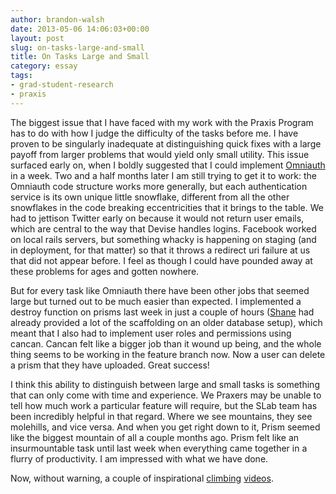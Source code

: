 ```yaml
---
author: brandon-walsh
date: 2013-05-06 14:06:03+00:00
layout: post
slug: on-tasks-large-and-small
title: On Tasks Large and Small
category: essay
tags:
- grad-student-research
- praxis
---
```


The biggest issue that I have faced with my work with the Praxis Program has to do with how I judge the difficulty of the tasks before me. I have proven to be singularly inadequate at distinguishing quick fixes with a large payoff from larger problems that would yield only small utility. This issue surfaced early on, when I boldly suggested that I could implement [Omniauth](http://www.omniauth.org/) in a week. Two and a half months later I am still trying to get it to work: the Omniauth code structure works more generally, but each authentication service is its own unique little snowflake, different from all the other snowflakes in the code breaking eccentricities that it brings to the table. We had to jettison Twitter early on because it would not return user emails, which are central to the way that Devise handles logins. Facebook worked on local rails servers, but something whacky is happening on staging (and in deployment, for that matter) so that it throws a redirect uri failure at us that did not appear before. I feel as though I could have pounded away at these problems for ages and gotten nowhere.

But for every task like Omniauth there have been other jobs that seemed large but turned out to be much easier than expected. I implemented a destroy function on prisms last week in just a couple of hours ([Shane](https://scholarslab.org/people/shane-lin/) had already provided a lot of the scaffolding on an older database setup), which meant that I also had to implement user roles and permissions using cancan. Cancan felt like a bigger job than it wound up being, and the whole thing seems to be working in the feature branch now. Now a user can delete a prism that they have uploaded. Great success!

I think this ability to distinguish between large and small tasks is something that can only come with time and experience. We Praxers may be unable to tell how much work a particular feature will require, but the SLab team has been incredibly helpful in that regard. Where we see mountains, they see molehills, and vice versa. And when you get right down to it, Prism seemed like the biggest mountain of all a couple months ago. Prism felt like an insurmountable task until last week when everything came together in a flurry of productivity. I am impressed with what we have done.

Now, without warning, a couple of inspirational [climbing](http://www.youtube.com/watch?v=NG2zyeVRcbs) [videos](http://www.youtube.com/watch?v=EoCPuhhE6dw).
